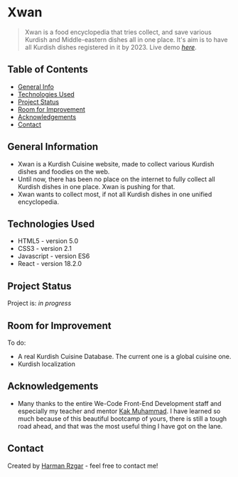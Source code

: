 # Xwan
> Xwan is a food encyclopedia that tries collect, and save various Kurdish and Middle-eastern dishes all in one place. It's aim is to have all Kurdish dishes registered in it by 2023.
> Live demo [_here_](https://xwan.netlify.app/). 

## Table of Contents
* [General Info](#general-information)
* [Technologies Used](#technologies-used)
* [Project Status](#project-status)
* [Room for Improvement](#room-for-improvement)
* [Acknowledgements](#acknowledgements)
* [Contact](#contact)



## General Information
- Xwan is a Kurdish Cuisine website, made to collect various Kurdish dishes and foodies on the web.
- Until now, there has been no place on the internet to fully collect all Kurdish dishes in one place. Xwan is pushing for that.
- Xwan wants to collect most, if not all Kurdish dishes in one unified encyclopedia. 


## Technologies Used
- HTML5 - version 5.0
- CSS3 - version 2.1
- Javascript - version ES6
- React - version 18.2.0

## Project Status
Project is: _in progress_ 


## Room for Improvement

To do:
- A real Kurdish Cuisine Database. The current one is a global cuisine one.
- Kurdish localization

## Acknowledgements

- Many thanks to the entire We-Code Front-End Development staff and especially my teacher and mentor [Kak Muhammad](https://github.com/HamaDler). I have learned so much because of this beautiful bootcamp of yours, there is still a tough road ahead, and that was the most useful thing I have got on the lane. 



## Contact
Created by [Harman Rzgar](https://www.linkedin.com/in/harman-rzgar-muhammad-9b186a23b/) - feel free to contact me!
